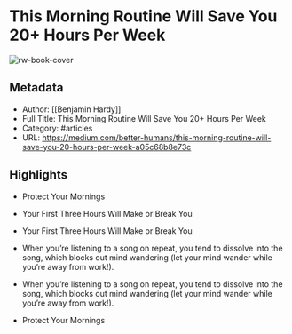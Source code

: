 # This Morning Routine Will Save You 20+ Hours Per Week

![rw-book-cover](https://readwise-assets.s3.amazonaws.com/static/images/article2.74d541386bbf.png)

## Metadata
- Author: [[Benjamin Hardy]]
- Full Title: This Morning Routine Will Save You 20+ Hours Per Week
- Category: #articles
- URL: https://medium.com/better-humans/this-morning-routine-will-save-you-20-hours-per-week-a05c68b8e73c

## Highlights
- Protect Your Mornings
  
- Your First Three Hours Will Make or Break You
- Your First Three Hours Will Make or Break You
  
- When you’re listening to a song on repeat, you tend to dissolve into the song, which blocks out mind wandering (let your mind wander while you’re away from work!).
- When you’re listening to a song on repeat, you tend to dissolve into the song, which blocks out mind wandering (let your mind wander while you’re away from work!).
  
- Protect Your Mornings
